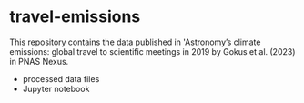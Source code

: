 # travel-emissions
This repository contains the data published in 'Astronomy’s climate 
emissions: global travel to scientific meetings in 2019 by
Gokus et al. (2023) in PNAS Nexus.

- processed data files
- Jupyter notebook
